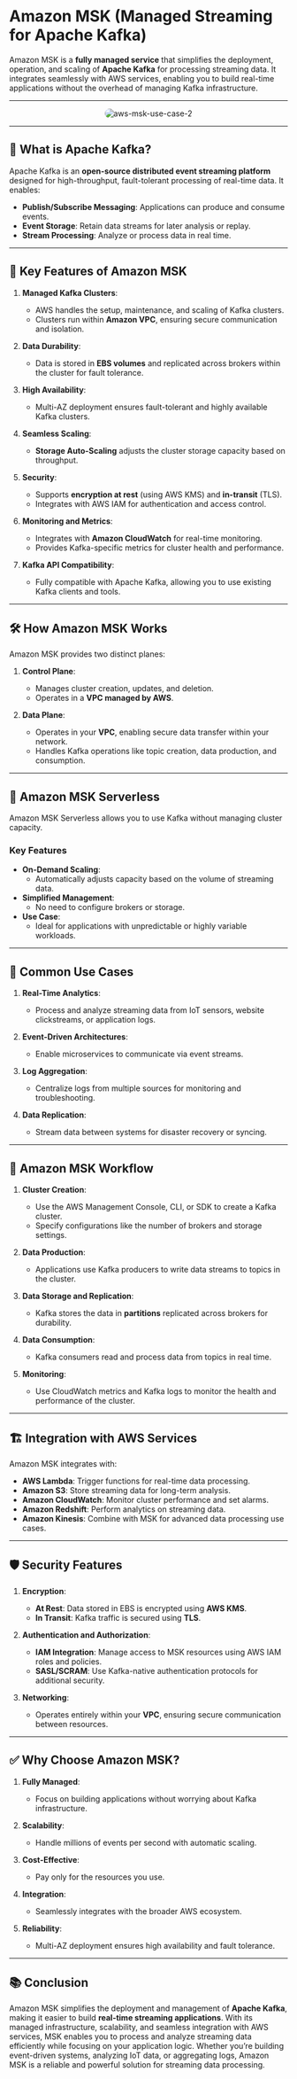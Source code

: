 # Amazon MSK (Managed Streaming for Apache Kafka)

Amazon MSK is a **fully managed service** that simplifies the deployment, operation, and scaling of **Apache Kafka** for processing streaming data. It integrates seamlessly with AWS services, enabling you to build real-time applications without the overhead of managing Kafka infrastructure.

---

<div style="text-align: center;">
    <img style="border-radius: 10px" src="images/aws-msk-use-case-2.png" alt="aws-msk-use-case-2"/>
</div>

---

## 🌟 **What is Apache Kafka?**

Apache Kafka is an **open-source distributed event streaming platform** designed for high-throughput, fault-tolerant processing of real-time data. It enables:

- **Publish/Subscribe Messaging**: Applications can produce and consume events.
- **Event Storage**: Retain data streams for later analysis or replay.
- **Stream Processing**: Analyze or process data in real time.

---

## 🔑 **Key Features of Amazon MSK**

1. **Managed Kafka Clusters**:

   - AWS handles the setup, maintenance, and scaling of Kafka clusters.
   - Clusters run within **Amazon VPC**, ensuring secure communication and isolation.

2. **Data Durability**:

   - Data is stored in **EBS volumes** and replicated across brokers within the cluster for fault tolerance.

3. **High Availability**:

   - Multi-AZ deployment ensures fault-tolerant and highly available Kafka clusters.

4. **Seamless Scaling**:

   - **Storage Auto-Scaling** adjusts the cluster storage capacity based on throughput.

5. **Security**:

   - Supports **encryption at rest** (using AWS KMS) and **in-transit** (TLS).
   - Integrates with AWS IAM for authentication and access control.

6. **Monitoring and Metrics**:

   - Integrates with **Amazon CloudWatch** for real-time monitoring.
   - Provides Kafka-specific metrics for cluster health and performance.

7. **Kafka API Compatibility**:
   - Fully compatible with Apache Kafka, allowing you to use existing Kafka clients and tools.

---

## 🛠️ **How Amazon MSK Works**

Amazon MSK provides two distinct planes:

1. **Control Plane**:

   - Manages cluster creation, updates, and deletion.
   - Operates in a **VPC managed by AWS**.

2. **Data Plane**:
   - Operates in your **VPC**, enabling secure data transfer within your network.
   - Handles Kafka operations like topic creation, data production, and consumption.

---

## 🚀 **Amazon MSK Serverless**

Amazon MSK Serverless allows you to use Kafka without managing cluster capacity.

### Key Features

- **On-Demand Scaling**:
  - Automatically adjusts capacity based on the volume of streaming data.
- **Simplified Management**:
  - No need to configure brokers or storage.
- **Use Case**:
  - Ideal for applications with unpredictable or highly variable workloads.

---

## 🍴 **Common Use Cases**

1. **Real-Time Analytics**:

   - Process and analyze streaming data from IoT sensors, website clickstreams, or application logs.

2. **Event-Driven Architectures**:

   - Enable microservices to communicate via event streams.

3. **Log Aggregation**:

   - Centralize logs from multiple sources for monitoring and troubleshooting.

4. **Data Replication**:
   - Stream data between systems for disaster recovery or syncing.

---

## 🔄 **Amazon MSK Workflow**

1. **Cluster Creation**:

   - Use the AWS Management Console, CLI, or SDK to create a Kafka cluster.
   - Specify configurations like the number of brokers and storage settings.

2. **Data Production**:

   - Applications use Kafka producers to write data streams to topics in the cluster.

3. **Data Storage and Replication**:

   - Kafka stores the data in **partitions** replicated across brokers for durability.

4. **Data Consumption**:

   - Kafka consumers read and process data from topics in real time.

5. **Monitoring**:
   - Use CloudWatch metrics and Kafka logs to monitor the health and performance of the cluster.

---

## 🏗️ **Integration with AWS Services**

Amazon MSK integrates with:

- **AWS Lambda**: Trigger functions for real-time data processing.
- **Amazon S3**: Store streaming data for long-term analysis.
- **Amazon CloudWatch**: Monitor cluster performance and set alarms.
- **Amazon Redshift**: Perform analytics on streaming data.
- **Amazon Kinesis**: Combine with MSK for advanced data processing use cases.

---

## 🛡️ **Security Features**

1. **Encryption**:

   - **At Rest**: Data stored in EBS is encrypted using **AWS KMS**.
   - **In Transit**: Kafka traffic is secured using **TLS**.

2. **Authentication and Authorization**:

   - **IAM Integration**: Manage access to MSK resources using AWS IAM roles and policies.
   - **SASL/SCRAM**: Use Kafka-native authentication protocols for additional security.

3. **Networking**:
   - Operates entirely within your **VPC**, ensuring secure communication between resources.

---

## ✅ **Why Choose Amazon MSK?**

1. **Fully Managed**:

   - Focus on building applications without worrying about Kafka infrastructure.

2. **Scalability**:

   - Handle millions of events per second with automatic scaling.

3. **Cost-Effective**:

   - Pay only for the resources you use.

4. **Integration**:

   - Seamlessly integrates with the broader AWS ecosystem.

5. **Reliability**:
   - Multi-AZ deployment ensures high availability and fault tolerance.

---

## 📚 **Conclusion**

Amazon MSK simplifies the deployment and management of **Apache Kafka**, making it easier to build **real-time streaming applications**. With its managed infrastructure, scalability, and seamless integration with AWS services, MSK enables you to process and analyze streaming data efficiently while focusing on your application logic. Whether you’re building event-driven systems, analyzing IoT data, or aggregating logs, Amazon MSK is a reliable and powerful solution for streaming data processing.
